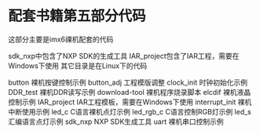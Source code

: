 # 配套书籍第五部分代码
这部分主要是imx6祼机配套的代码

sdk_nxp中包含了NXP SDK的生成工具
IAR_project包含了IAR工程，需要在Windows下使用
其它目录是在Linux下的代码

button          裸机按键控制示例
button_adj      工程模版调整
clock_init      时钟初始化示例
DDR_test        裸机DDR读写示例
download-tool   裸机程序烧录脚本
elcdif          裸机液晶控制示例
IAR_project     IAR工程模板，需要在Windows下使用
interrupt_init  裸机中断使用示例
led_c           C语言裸机点灯示例 
led_rgb_c       C语言控制RGB灯示例
led_s           汇编语言点灯示例
sdk_nxp         NXP SDK生成工具
uart            裸机串口控制示例
